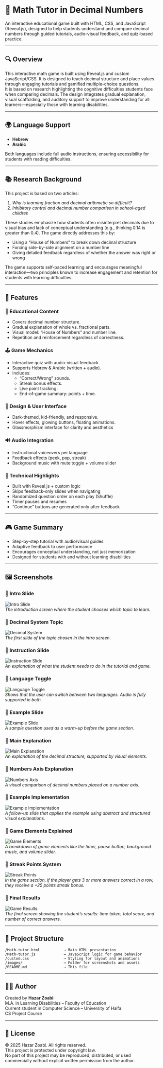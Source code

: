 
# 📘 Math Tutor in Decimal Numbers
An interactive educational game built with HTML, CSS, and JavaScript (Reveal.js), designed to help students understand and compare decimal numbers through guided tutorials, audio-visual feedback, and quiz-based practice.

---

## 🔍 Overview
This interactive math game is built using Reveal.js and custom JavaScript/CSS. It is designed to teach decimal structure and place values through engaging tutorials and gamified multiple-choice questions.  
It is based on research highlighting the cognitive difficulties students face when comparing decimals. The design integrates gradual explanation, visual scaffolding, and auditory support to improve understanding for all learners—especially those with learning disabilities.

---

## 🌍 Language Support
- **Hebrew**
- **Arabic**

Both languages include full audio instructions, ensuring accessibility for students with reading difficulties.

---

## 📚 Research Background
This project is based on two articles:
1. *Why is learning fraction and decimal arithmetic so difficult?*
2. *Inhibitory control and decimal number comparison in school-aged children*

These studies emphasize how students often misinterpret decimals due to visual bias and lack of conceptual understanding (e.g., thinking 0.14 is greater than 0.4). The game directly addresses this by:
- Using a “House of Numbers” to break down decimal structure
- Forcing side-by-side alignment on a number line
- Giving detailed feedback regardless of whether the answer was right or wrong

The game supports self-paced learning and encourages meaningful interaction—two principles known to increase engagement and retention for students with learning difficulties.

---

## 🚀 Features

### 🧠 Educational Content
- Covers decimal number structure.
- Gradual explanation of whole vs. fractional parts.
- Visual model: “House of Numbers” and number line.
- Repetition and reinforcement regardless of correctness.

### 🕹️ Game Mechanics
- Interactive quiz with audio-visual feedback.
- Supports Hebrew & Arabic (written + audio).
- Includes:
  - “Correct/Wrong” sounds.
  - Streak bonus effects.
  - Live point tracking.
  - End-of-game summary: points + time.

### 🎨 Design & User Interface
- Dark-themed, kid-friendly, and responsive.
- Hover effects, glowing buttons, floating animations.
- Glassmorphism interface for clarity and aesthetics

### 🔊 Audio Integration
- Instructional voiceovers per language
- Feedback effects (peek, pop, streak)
- Background music with mute toggle + volume slider

### 🧪 Technical Highlights
- Built with Reveal.js + custom logic
- Skips feedback-only slides when navigating
- Randomized question order on each play (Shuffle)
- Timer pauses and resumes
- “Continue” buttons are generated only after feedback

---

## 🎮 Game Summary
- Step-by-step tutorial with audio/visual guides
- Adaptive feedback to user performance
- Encourages conceptual understanding, not just memorization
- Designed for students with and without learning disabilities

---

## 🖼️ Screenshots

### 📌 Intro Slide  
![Intro Slide](Math-Project/Screenshots/Intro-slide.png)  
*The introduction screen where the student chooses which topic to learn.*

### 📌 Decimal System Topic  
![Decimal System](Math-Project/Screenshots/Decimal-system-Topic.png)  
*The first slide of the topic chosen in the intro screen.*

### 📌 Instruction Slide  
![Instruction Slide](Math-Project/Screenshots/instruction-slide.png)  
*An explanation of what the student needs to do in the tutorial and game.*

### 📌 Language Toggle  
![Language Toggle](Math-Project/Screenshots/language-toggle.png)  
*Shows that the user can switch between two languages. Audio is fully supported in both.*

### 📌 Example Slide  
![Example Slide](Math-Project/Screenshots/example-slide.png)  
*A sample question used as a warm-up before the game section.*

### 📌 Main Explanation  
![Main Explanation](Math-Project/Screenshots/main-explanation.png)  
*An explanation of the decimal structure, supported by visual elements.*

### 📌 Numbers Axis Explanation  
![Numbers Axis](Math-Project/Screenshots/numbers-axis-explanation.png)  
*A visual comparison of decimal numbers placed on a number axis.*

### 📌 Example Implementation  
![Example Implementation](Math-Project/Screenshots/example-implementation.png)  
*A follow-up slide that applies the example using abstract and structured visual explanations.*

### 📌 Game Elements Explained  
![Game Elements](Math-Project/Screenshots/game-elements-explained.png)  
*A breakdown of game elements like the timer, pause button, background music, and volume slider.*

### 📌 Streak Points System  
![Streak Points](Math-Project/Screenshots/streak-points.png)  
*In the game section, if the player gets 3 or more answers correct in a row, they receive a +25 points streak bonus.*

### 📌 Final Results  
![Game Results](Math-Project/Screenshots/game-results.png)  
*The final screen showing the student’s results: time taken, total score, and number of correct answers.*

---

## 📁 Project Structure
```
/Math-tutor.html           → Main HTML presentation  
/Math-tutor.js             → JavaScript logic for game behavior  
/custom.css                → Styling for layout and animations  
/images/                   → Folder for screenshots and assets  
/README.md                 → This file  
```

---

## 👩‍🏫 Author
Created by **Hazar Zoabi**  
M.A. in Learning Disabilities – Faculty of Education  
Current student in Computer Science – University of Haifa  
CS Project Course

---

## 📌 License
© 2025 Hazar Zoabi. All rights reserved.  
This project is protected under copyright law.  
No part of this project may be reproduced, distributed, or used commercially without explicit written permission from the author.
